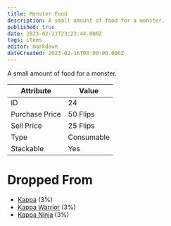```yaml
---
title: Monster Food
description: A small amount of food for a monster.
published: true
date: 2023-02-21T23:23:44.000Z
tags: items
editor: markdown
dateCreated: 2023-02-16T00:00:00.000Z
---
```


A small amount of food for a monster.

|Attribute|Value|
|-|-|
|ID|24|
|Purchase Price|50 Flips|
|Sell Price|25 Flips|
|Type|Consumable|
|Stackable|Yes|


# Dropped From
 * [Kappa](/monsters/kappa.md) (3%)
 * [Kappa Warrior](/monsters/kappa-warrior.md) (3%)
 * [Kappa Ninja](/monsters/kappa-ninja.md) (3%)
